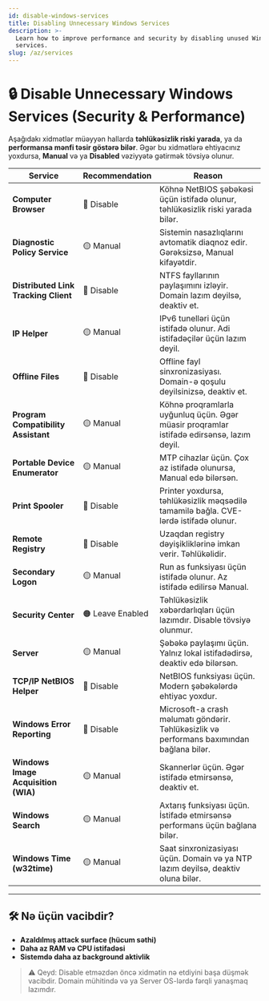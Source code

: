```yaml
---
id: disable-windows-services
title: Disabling Unnecessary Windows Services
description: >-
  Learn how to improve performance and security by disabling unused Windows
  services.
slug: /az/services
---
```



# 🔒 Disable Unnecessary Windows Services (Security & Performance)

Aşağıdakı xidmətlər müəyyən hallarda **təhlükəsizlik riski yarada**, ya da **performansa mənfi təsir göstərə bilər**. Əgər bu xidmətlərə ehtiyacınız yoxdursa, **Manual** və ya **Disabled** vəziyyətə gətirmək tövsiyə olunur.

| Service | Recommendation | Reason |
|--------|----------------|--------|
| **Computer Browser** | 🔴 Disable | Köhnə NetBIOS şəbəkəsi üçün istifadə olunur, təhlükəsizlik riski yarada bilər. |
| **Diagnostic Policy Service** | 🟡 Manual | Sistemin nasazlıqlarını avtomatik diaqnoz edir. Gərəksizsə, Manual kifayətdir. |
| **Distributed Link Tracking Client** | 🔴 Disable | NTFS fayllarının paylaşımını izləyir. Domain lazım deyilsə, deaktiv et. |
| **IP Helper** | 🟡 Manual | IPv6 tunelləri üçün istifadə olunur. Adi istifadəçilər üçün lazım deyil. |
| **Offline Files** | 🔴 Disable | Offline fayl sinxronizasiyası. Domain-ə qoşulu deyilsinizsə, deaktiv et. |
| **Program Compatibility Assistant** | 🟡 Manual | Köhnə proqramlarla uyğunluq üçün. Əgər müasir proqramlar istifadə edirsənsə, lazım deyil. |
| **Portable Device Enumerator** | 🟡 Manual | MTP cihazlar üçün. Çox az istifadə olunursa, Manual edə bilərsən. |
| **Print Spooler** | 🔴 Disable | Printer yoxdursa, təhlükəsizlik məqsədilə tamamilə bağla. CVE-lərdə istifadə olunur. |
| **Remote Registry** | 🔴 Disable | Uzaqdan registry dəyişikliklərinə imkan verir. Təhlükəlidir. |
| **Secondary Logon** | 🟡 Manual | Run as funksiyası üçün istifadə olunur. Az istifadə edilirsə Manual. |
| **Security Center** | 🟠 Leave Enabled | Təhlükəsizlik xəbərdarlıqları üçün lazımdır. Disable tövsiyə olunmur. |
| **Server** | 🟡 Manual | Şəbəkə paylaşımı üçün. Yalnız lokal istifadədirsə, deaktiv edə bilərsən. |
| **TCP/IP NetBIOS Helper** | 🔴 Disable | NetBIOS funksiyası üçün. Modern şəbəkələrdə ehtiyac yoxdur. |
| **Windows Error Reporting** | 🔴 Disable | Microsoft-a crash məlumatı göndərir. Təhlükəsizlik və performans baxımından bağlana bilər. |
| **Windows Image Acquisition (WIA)** | 🟡 Manual | Skannerlər üçün. Əgər istifadə etmirsənsə, deaktiv et. |
| **Windows Search** | 🟡 Manual | Axtarış funksiyası üçün. İstifadə etmirsənsə performans üçün bağlana bilər. |
| **Windows Time (w32time)** | 🟡 Manual | Saat sinxronizasiyası üçün. Domain və ya NTP lazım deyilsə, deaktiv oluna bilər. |

---

## 🛠️ Nə üçün vacibdir?
- **Azaldılmış attack surface (hücum səthi)**
- **Daha az RAM və CPU istifadəsi**
- **Sistemdə daha az background aktivlik**

> ⚠️ Qeyd: Disable etməzdən öncə xidmətin nə etdiyini başa düşmək vacibdir. Domain mühitində və ya Server OS-lərdə fərqli yanaşmaq lazımdır.
